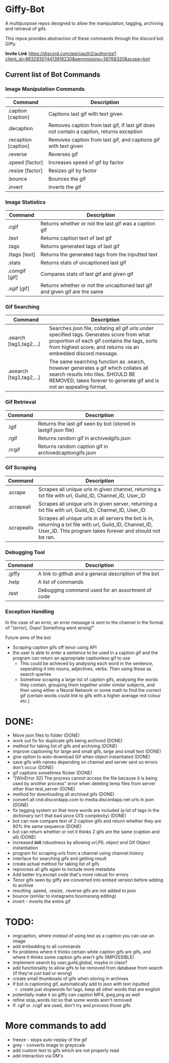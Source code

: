 # Giffy-Bot
A multipurpose repos designed to allow the manipulation, tagging, archiving and retrieval of gifs.

This repos provides abstraction of these commands through the discord bot Giffy.

**Invite Link**
https://discord.com/api/oauth2/authorize?client_id=893293074413916230&permissions=36768320&scope=bot

## Current list of Bot Commands
### Image Manipulation Commands
| Command  | Description |
| ------------- | ------------- |
| .caption [caption] | Captions last gif with text given  |
| .decaption | Removes caption from last gif, if last gif does not contain a caption, returns exception |
| .recaption [caption] | Removes caption from last gif, and captions gif with text given  |
| .reverse  | Reverses gif  |
| .speed [factor] | Increases speed of gif by factor  |
| .resize [factor] | Resizes gif by factor |
| .bounce | Bounces the gif |
| .invert | Inverts the gif |
### Image Statistics
| Command  | Description |
| ------------- | ------------- |
| .cgif  | Returns whether or not the last gif was a caption gif  |
| .text  | Returns caption text of last gif  |
| .tags  | Returns generated tags of last gif  |
| .ttags [text] | Returns the generated tags from the inputted text  |
| .stats  | Returns stats of uncaptioned last gif  |
| .comgif [gif]  | Compares stats of last gif and given gif  |
| .sgif [gif]  | Returns whether or not the uncaptioned last gif and given gif are the same  |

### Gif Searching
| Command  | Description |
| ------------- | ------------- |
| .search [tag1,tag2,...]  | Searches json file, collating all gif urls under specified tags. Generates score from what proportion of each gif contains the tags, sorts from highest score, and returns via an embedded discord message.  |
| .asearch [tag1,tag2,...]  | The same searching function as .search, however generates a gif which collates all search results into tiles. SHOULD BE REMOVED, takes forever to generate gif and is not an appealing format.  |

### Gif Retrieval
| Command  | Description |
| ------------- | ------------- |
| .lgif  | Returns the last gif seen by bot (stored in lastgif.json file)  |
| .rgif  | Returns random gif in archivedgifs.json  |
| .rcgif  | Returns random caption gif in archivedcaptiongifs.json  |

### Gif Scraping
| Command  | Description |
| ------------- | ------------- |
| .scrape  | Scrapes all unique urls in given channel, returning a txt file with url, Guild_ID, Channel_ID, User_ID  |
| .scrapeall  | Scrapes all unique urls in given server, returning a txt file with url, Guild_ID, Channel_ID, User_ID  |
| .scrapeallx  | Scrapes all unique urls in all servers the bot is in, returning a txt file with url, Guild_ID, Channel_ID, User_ID. This program takes forever and should not be ran.  |

### Debugging Tool
| Command  | Description |
| ------------- | ------------- |
| .giffy  | A link to github and a general description of the bot  |
| .help  | A list of commands  |
| .test  | Debugging command used for an assortment of code  |

### Exception Handling
In the case of an error, an error message is sent to the channel in the format of 
"{error}, Oops! Something went wrong!" 

Future aims of the bot
- Scraping caption gifs off tenor using API
- the user is able to enter a sentence to be used in a caption gif and the program can return an appropriate captionless gif to use
    - This could be achieved by analysing each word in the sentence, seperating it into nouns, adjectives, verbs. Then using those as search queries
    - Somehow scraping a large list of caption gifs, analysing the words they contain, grouping them together under similar subjects, and then using either a Neural Network or some math to find the correct gif (certain words could link to gifs with a higher average red colour etc.) 

# DONE:
- Move json files to folder (DONE)
- work out fix for duplicate gifs being archived (DONE)
- method for taking list of gifs and archiving (DONE)
- improve captioning for large and small gifs, large and small text (DONE)
- give option to auto-download Gif when object instantiated (DONE)
- save gifs with names depending on channel and server sent so errors don't occur (DONE)
- gif captions sometimes flicker (DONE)
- "[WinError 32] The process cannot access the file because it is being used by another process" error when deleting temp files from server other than test_server (DONE)
- method for downloading all archived gifs (DONE)
- convert all cnd.discordapp.com to media.discordapp.net urls in json (DONE)
- fix tagging system so that more words are included (a lot of tags in the dictionary isn't that bad since O(1) complexity) (DONE)
- bot can now compare text of 2 caption gifs and return whether they are 80% the same sequence (DONE)
- bot can return whether or not it thinks 2 gifs are the same (caption and all) (DONE)
- increased __init__ robustness by allowing url,PIL object and Gif Object instantiation
- program for scraping urls from a channel using channel.history
- interface for searching gifs and getting result
- create actual method for taking list of gifs
- reprocess all gifs again to include more metadata
- Add better try,except code that's more robust for errors
- Tenor gifs seen by giffy are converted into embed version before adding to archive
- resulting .speed, .resize, .reverse gifs are not added to json
- bounce (similar to instagrams boomarang editing)
- invert - inverts the entire gif

# TODO:
- imgcaption, where instead of using text as a caption you can use an image
- add embedding to all commands
- fix problems where it thinks certain white caption gifs are gifs, and where it thinks some caption gifs aren't gifs (IMPOSSIBLE)
- implement search by user,guild,global, maybe in class?
- add functionality to allow gifs to be removed from database from search (if they're just bad or wrong)
- create small thumbnails of gifs when storing in archives
- if bot is captioning gif, automatically add to json with text inputted
    - create just stopwords for tags, keep all other words that are english
- potentially make it so giffy can caption MP4, jpeg,png as well
- refine stop_words list so that some words aren't removed
- if .rgif or .rcgif are used, don't try and process those gifs

# More commands to add

- freeze - stops auto-replay of the gif
- grey - converts image to grayscale
- add custom text to gifs which are not properly read
- add interaction via DM's